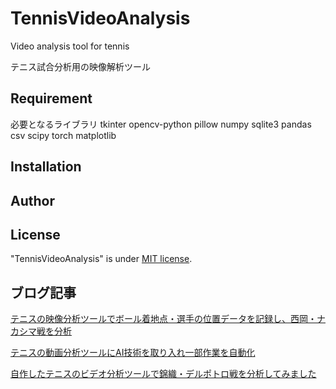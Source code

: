 # TennisVideoAnalysis
Video analysis tool for tennis

テニス試合分析用の映像解析ツール

## Requirement
必要となるライブラリ
tkinter
opencv-python
pillow
numpy
sqlite3
pandas
csv
scipy
torch
matplotlib

## Installation

## Author


## License
"TennisVideoAnalysis" is under [MIT license](https://en.wikipedia.org/wiki/MIT_License).

## ブログ記事
[テニスの映像分析ツールでボール着地点・選手の位置データを記録し、西岡・ナカシマ戦を分析](hhttp://datatennis.net/archives/5744/)

[テニスの動画分析ツールにAI技術を取り入れ一部作業を自動化](http://datatennis.net/archives/5723/)

[自作したテニスのビデオ分析ツールで錦織・デルポトロ戦を分析してみました](http://datatennis.net/archives/4377/)



